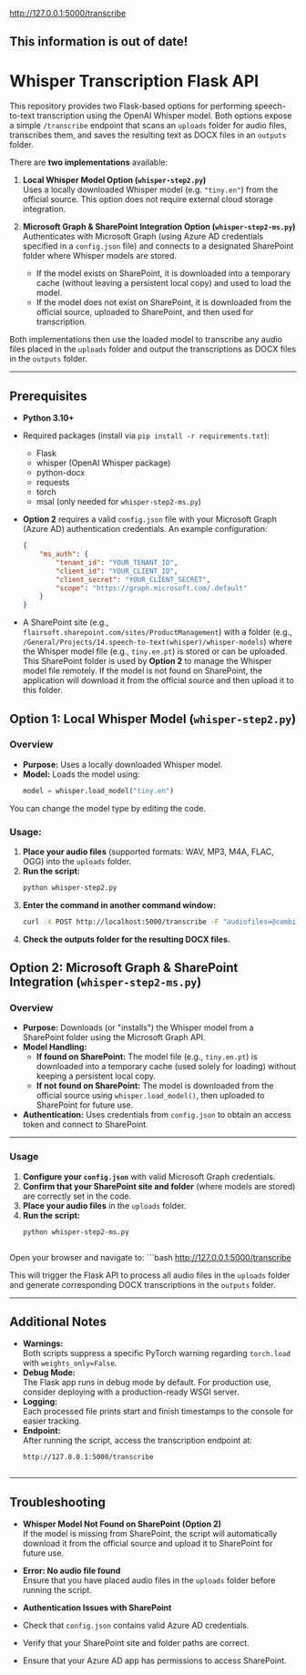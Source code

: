 http://127.0.0.1:5000/transcribe

## This information is out of date!

# Whisper Transcription Flask API

This repository provides two Flask-based options for performing speech-to-text transcription using the OpenAI Whisper model. Both options expose a simple `/transcribe` endpoint that scans an `uploads` folder for audio files, transcribes them, and saves the resulting text as DOCX files in an `outputs` folder.

There are **two implementations** available:

1. **Local Whisper Model Option (`whisper-step2.py`)**  
   Uses a locally downloaded Whisper model (e.g. `"tiny.en"`) from the official source. This option does not require external cloud storage integration.

2. **Microsoft Graph & SharePoint Integration Option (`whisper-step2-ms.py`)**  
   Authenticates with Microsoft Graph (using Azure AD credentials specified in a `config.json` file) and connects to a designated SharePoint folder where Whisper models are stored.  
   - If the model exists on SharePoint, it is downloaded into a temporary cache (without leaving a persistent local copy) and used to load the model.
   - If the model does not exist on SharePoint, it is downloaded from the official source, uploaded to SharePoint, and then used for transcription.

Both implementations then use the loaded model to transcribe any audio files placed in the `uploads` folder and output the transcriptions as DOCX files in the `outputs` folder.

---

## Prerequisites

- **Python 3.10+**
- Required packages (install via `pip install -r requirements.txt`):
  - Flask
  - whisper (OpenAI Whisper package)
  - python-docx
  - requests
  - torch
  - msal (only needed for `whisper-step2-ms.py`)
- **Option 2** requires a valid `config.json` file with your Microsoft Graph (Azure AD) authentication credentials. An example configuration:

  ```json
  {
      "ms_auth": {
          "tenant_id": "YOUR_TENANT_ID",
          "client_id": "YOUR_CLIENT_ID",
          "client_secret": "YOUR_CLIENT_SECRET",
          "scope": "https://graph.microsoft.com/.default"
      }
  }


- A SharePoint site (e.g., `flairsoft.sharepoint.com/sites/ProductManagement`) with a folder (e.g., `/General/Projects/14.speech-to-text(whisper)/whisper-models`) where the Whisper model file (e.g., `tiny.en.pt`) is stored or can be uploaded. This SharePoint folder is used by **Option 2** to manage the Whisper model file remotely. If the model is not found on SharePoint, the application will download it from the official source and then upload it to this folder.

## Option 1: Local Whisper Model (`whisper-step2.py`)

### Overview

- **Purpose:** Uses a locally downloaded Whisper model.
- **Model:** Loads the model using:
  ```python
  model = whisper.load_model("tiny.en")


You can change the model type by editing the code.

### Usage:

1. **Place your audio files** (supported formats: WAV, MP3, M4A, FLAC, OGG) into the `uploads` folder.
2. **Run the script:**
   ```bash
   python whisper-step2.py

3. **Enter the command in another command window:**
    ```bash
    curl -X POST http://localhost:5000/transcribe -F "audiofiles=@combined_smaller_001.mp3"

4. **Check the outputs folder for the resulting DOCX files.**

## Option 2: Microsoft Graph & SharePoint Integration (`whisper-step2-ms.py`)

### Overview

- **Purpose:** Downloads (or "installs") the Whisper model from a SharePoint folder using the Microsoft Graph API.
- **Model Handling:**  
  - **If found on SharePoint:** The model file (e.g., `tiny.en.pt`) is downloaded into a temporary cache (used solely for loading) without keeping a persistent local copy.
  - **If not found on SharePoint:** The model is downloaded from the official source using `whisper.load_model()`, then uploaded to SharePoint for future use.
- **Authentication:** Uses credentials from `config.json` to obtain an access token and connect to SharePoint.

---

### Usage

1. **Configure your `config.json`** with valid Microsoft Graph credentials.
2. **Confirm that your SharePoint site and folder** (where models are stored) are correctly set in the code.
3. **Place your audio files** in the `uploads` folder.
4. **Run the script:**
   ```bash
   python whisper-step2-ms.py



Open your browser and navigate to:
    ```bash
    http://127.0.0.1:5000/transcribe


This will trigger the Flask API to process all audio files in the `uploads` folder and generate corresponding DOCX transcriptions in the `outputs` folder.

---

## Additional Notes

- **Warnings:**  
  Both scripts suppress a specific PyTorch warning regarding `torch.load` with `weights_only=False`.
- **Debug Mode:**  
  The Flask app runs in debug mode by default. For production use, consider deploying with a production-ready WSGI server.
- **Logging:**  
  Each processed file prints start and finish timestamps to the console for easier tracking.
- **Endpoint:**  
  After running the script, access the transcription endpoint at:
    ```bash
    http://127.0.0.1:5000/transcribe



---

## Troubleshooting

- **Whisper Model Not Found on SharePoint (Option 2)**  
If the model is missing from SharePoint, the script will automatically download it from the official source and upload it to SharePoint for future use.

- **Error: No audio file found**  
Ensure that you have placed audio files in the `uploads` folder before running the script.

- **Authentication Issues with SharePoint**  
- Check that `config.json` contains valid Azure AD credentials.
- Verify that your SharePoint site and folder paths are correct.
- Ensure that your Azure AD app has permissions to access SharePoint.


